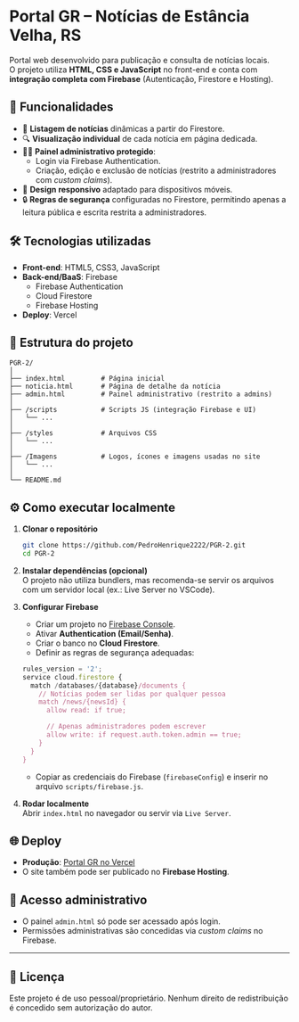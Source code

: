 # Portal GR – Notícias de Estância Velha, RS

Portal web desenvolvido para publicação e consulta de notícias locais.  
O projeto utiliza **HTML, CSS e JavaScript** no front-end e conta com **integração completa com Firebase** (Autenticação, Firestore e Hosting).

## 🚀 Funcionalidades

- 📰 **Listagem de notícias** dinâmicas a partir do Firestore.  
- 🔍 **Visualização individual** de cada notícia em página dedicada.  
- 👨‍💻 **Painel administrativo protegido**:
  - Login via Firebase Authentication.
  - Criação, edição e exclusão de notícias (restrito a administradores com *custom claims*).  
- 📱 **Design responsivo** adaptado para dispositivos móveis.  
- 🔒 **Regras de segurança** configuradas no Firestore, permitindo apenas a leitura pública e escrita restrita a administradores.  

## 🛠️ Tecnologias utilizadas

- **Front-end**: HTML5, CSS3, JavaScript  
- **Back-end/BaaS**: Firebase  
  - Firebase Authentication  
  - Cloud Firestore  
  - Firebase Hosting  
- **Deploy**: Vercel  

## 📂 Estrutura do projeto

```
PGR-2/
│
├── index.html         # Página inicial
├── noticia.html       # Página de detalhe da notícia
├── admin.html         # Painel administrativo (restrito a admins)
│
├── /scripts           # Scripts JS (integração Firebase e UI)
│   └── ...
│
├── /styles            # Arquivos CSS
│   └── ...
│
├── /Imagens           # Logos, ícones e imagens usadas no site
│   └── ...
│
└── README.md
```

## ⚙️ Como executar localmente

1. **Clonar o repositório**
   ```bash
   git clone https://github.com/PedroHenrique2222/PGR-2.git
   cd PGR-2
   ```

2. **Instalar dependências (opcional)**  
   O projeto não utiliza bundlers, mas recomenda-se servir os arquivos com um servidor local (ex.: Live Server no VSCode).

3. **Configurar Firebase**  
   - Criar um projeto no [Firebase Console](https://console.firebase.google.com).  
   - Ativar **Authentication (Email/Senha)**.  
   - Criar o banco no **Cloud Firestore**.  
   - Definir as regras de segurança adequadas:  

   ```js
   rules_version = '2';
   service cloud.firestore {
     match /databases/{database}/documents {
       // Notícias podem ser lidas por qualquer pessoa
       match /news/{newsId} {
         allow read: if true;

         // Apenas administradores podem escrever
         allow write: if request.auth.token.admin == true;
       }
     }
   }
   ```

   - Copiar as credenciais do Firebase (`firebaseConfig`) e inserir no arquivo `scripts/firebase.js`.

4. **Rodar localmente**  
   Abrir `index.html` no navegador ou servir via `Live Server`.

## 🌐 Deploy

- **Produção**: [Portal GR no Vercel](https://pgr-2.vercel.app)  
- O site também pode ser publicado no **Firebase Hosting**.

## 👥 Acesso administrativo

- O painel `admin.html` só pode ser acessado após login.  
- Permissões administrativas são concedidas via *custom claims* no Firebase.  

---

## 📄 Licença

Este projeto é de uso pessoal/proprietário. Nenhum direito de redistribuição é concedido sem autorização do autor.
